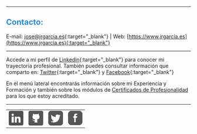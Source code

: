 <hr size="5px" color="#268BD4" />

<p><h2><span style="color:#268BD4">Contacto:</span></h2></p>

E-mail: [jose@jrgarcia.es](mailto:jose@jrgarcia.es){:target="_blank"} | Web: [https://www.jrgarcia.es](https://www.jrgarcia.es){:target="_blank"}  

<hr size="5px" color="#268BD4" />

Accede a mi perfil de [Linkedin](https://www.linkedin.com/in/joseramongg){:target="_blank"} para conocer mi trayectoria profesional. También puedes consultar información que comparto en: [Twitter](https://twitter.com/joseramongg){:target="_blank"} y [Facebook](https://www.facebook.com/joseramon.garcia.3382/){:target="_blank"}  

En el menú lateral encontrarás información sobre mi Experiencia y Formación y también sobre los módulos de [Certificados de Profesionalidad](docencia.md) para los que estoy acreditado.  

<hr size="5px" color="#268BD4" />


<table border="0" width="95%" height="auto">
  <tr>
    <td>
      <center><a tittle="LinkedIn" href="https://www.linkedin.com/in/joseramongg" target="_blank"><img
            src="linkedin.png"></a></center>
    </td>
    <td>
      <center><a tittle="Github" href="https://github.com/joseramongg" target="_blank"><img src="github.png"></a>
      </center>
    </td>
    <td>
      <center><a tittle="Twitter" href="https://twitter.com/joseramongg" target="_blank"><img src="twitter.png"></a>
      </center>
    </td>
    <td>
      <center><a tittle="Facebook" href="https://www.facebook.com/joseramon.garcia.3382" target="_blank"><img
            src="facebook.png"></a></center>
    </td>
  </tr>
</table>
